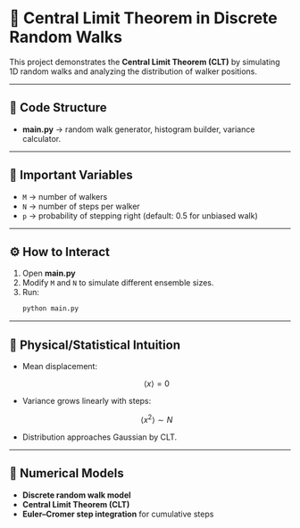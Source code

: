
# 🚶 Central Limit Theorem in Discrete Random Walks

This project demonstrates the **Central Limit Theorem (CLT)** by simulating 1D random walks and analyzing the distribution of walker positions.

---

## 📂 Code Structure
- **main.py** → random walk generator, histogram builder, variance calculator.

---

## 🔑 Important Variables
- `M` → number of walkers  
- `N` → number of steps per walker  
- `p` → probability of stepping right (default: 0.5 for unbiased walk)  

---

## ⚙️ How to Interact
1. Open **main.py**  
2. Modify `M` and `N` to simulate different ensemble sizes.  
3. Run:
   ```bash
   python main.py

---

## 🧠 Physical/Statistical Intuition

* Mean displacement:

  $$
  \langle x \rangle = 0
  $$

* Variance grows linearly with steps:

  $$
  \langle x^2 \rangle \sim N
  $$


* Distribution approaches Gaussian by CLT.

---

## 🧮 Numerical Models

* **Discrete random walk model**
* **Central Limit Theorem (CLT)**
* **Euler–Cromer step integration** for cumulative steps

